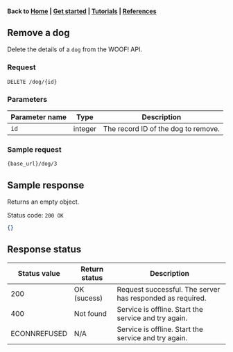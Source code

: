 #### Back to [Home](index.md) | [Get started](index.md#get-started) | [Tutorials](index.md#tutorials) | [References](index.md#reference)

## Remove a dog 
Delete the details of a `dog` from the WOOF! API.

### Request
```
DELETE /dog/{id}
```

### Parameters

| Parameter name   | Type   | Description   |  
|---|---|---|
| `id`  | integer   | The record ID of the dog to remove. |  


### Sample request
```
{base_url}/dog/3
```

## Sample response
Returns an empty object.

Status code: `200 OK`

```json
{}
```
## Response status

| Status value  | Return status  | Description  | 
|---|---|---|
| 200  | OK (sucess)  | Request successful. The server has responded as required.  | 
| 400  | Not found  | Service is offline. Start the service and try again.  | 
| ECONNREFUSED  | N/A  | Service is offline. Start the service and try again.  |